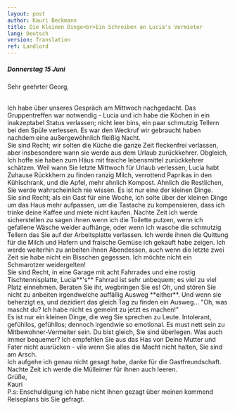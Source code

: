 ```yaml
---
layout: post
author: Kauri Beckmann
title: Die Kleinen Dinge<br>Ein Schreiben an Lucia's Vermieter
lang: Deutsch
version: Translation
ref: Landlord
---
```


##### Donnerstag 15 Juni

Sehr geehrter Georg,

<br>
Ich habe über unseres Gespräch am Mittwoch nachgedacht. Das Gruppentreffen war notwendig - Lucia und ich habe die Köchen in ein inakzeptabel Status verlassen; nicht leer bins, ein paar schmutzig Tellern bei den Spüle verlessen. Es war den Weckruf wir gebraucht haben nachdem eine außergewöhnlich fleißig Nacht.

<br>
Sie sind Recht; wir solten die Küche die ganze Zeit fleckenfrei verlassen, aber insbesondere wann sie werde aus dem Urlaub zurückkehrer. Obgleich, Ich hoffe sie haben zum Häus mit fraiche lebensmittel zurückkehrer schätzen. Weil wann Sie letzte Mittwoch für Urlaub verlessen, Lucia habt Zuhause Rückkhern zu finden ranzig Milch, verrottend Paprikas in den Kühlschrank, und die Apfel, mehr ahnlich Kompost. Ahnlich die Restlichen, Sie werde wahrscheinlich nie wissen. Es ist nur eine der kleinen Dinge.

<br>
Sie sind Recht; als ein Gast für eine Woche, ich solte über der kleinen Dinge um das Haus mehr aufpassen, um die Tastache zu kompensieren, dass ich trinke deine Kaffee und miete nicht kaufen. Nachte Zeit ich werde sicherstellen zu sagen ihnen wenn ich die Toilette putzen, wenn ich gefallene Wäsche weider aufhänge, oder wenn ich wasche die schmutzig Tellern das Sie auf der Arbeitsplatte verlassen. Ich werde ihnen die Quittung für die Milch und Hafern und fraische Gemüse ich gekauft habe zeigen. Ich werde weiterhin zu anbeiten ihnen Abendessen, auch wenn die letzte zwei Zeit sie habe nicht ein Bisschen gegessen. Ich möchte nicht ein Schmarotzer weidergelten!

<br>
Sie sind Recht, in eine Garage mit acht Fahrrades und eine rostig Tischtennisplatte, Lucia**'s** Fahrrad ist sehr unbequem; es viel zu viel Platz einnehmen. Beraten Sie ihr, wegbringen Sie es! Oh, und stören Sie nicht zu anbeiten irgendwelche auffällig Ausweg **either**. Und wenn sie beherzigt es, und dezidiert das gleich Tag zu finden ein Ausweg... "Oh, was mascht du? Ich habe nicht es gemeint zu jetzt es machen!"

<br>
Es ist nur ein kleinen Dinge, die weg Sie sprechen zu Leute. Intolerant, gefühllos, gefühllos; dennoch irgendwie so emotional. Es must nett sein zu Mitbewohner-Vermeiter sein. Du bist gleich, Sie sind überlegen. Was auch immer bequemer? Ich empfehlen Sie aus das Has von Deine Mutter und Fater nicht ausrücken - vile wenn Sie alles die Macht nicht halten, Sie sind am Arsch.

<br>
Ich aufgehe ich genau nicht gesagt habe, danke für die Gastfreundschaft. Nachte Zeit ich werde die Mülleimer für ihnen auch leeren.

<br>
Grüße,

<br>
Kauri

<br>
P.s: Enschuldigung ich habe nicht ihnen gezagt über meinen kommend Reiseplans bis Sie gefragt.